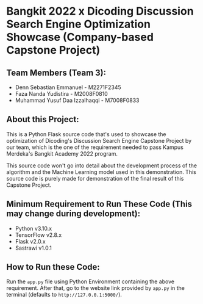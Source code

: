 # Bangkit 2022 x Dicoding Discussion Search Engine Optimization Showcase (Company-based Capstone Project)

## Team Members (Team 3):
- Denn Sebastian Emmanuel - M2271F2345
- Faza Nanda Yudistira - M2008F0810
- Muhammad Yusuf Daa Izzalhaqqi - M7008F0833

## About this Project:
This is a Python Flask source code that's used to showcase the optimization of 
Dicoding's Discussion Search Engine Capstone Project by our team, which is the one of the 
requirement needed to pass Kampus Merdeka's Bangkit Academy 2022 program.

This source code won't go into detail about the development process of the algorithm and 
the Machine Learning model used in this demonstration. This source code is purely made for 
demonstration of the final result of this Capstone Project.

## Minimum Requirement to Run These Code (This may change during development):
- Python v3.10.x
- TensorFlow v2.8.x
- Flask v2.0.x
- Sastrawi v1.0.1

## How to Run these Code:
Run the `app.py` file using Python Environment containing the above requirement. 
After that, go to the website link provided by `app.py` in the terminal 
(defaults to `http://127.0.0.1:5000/`).
